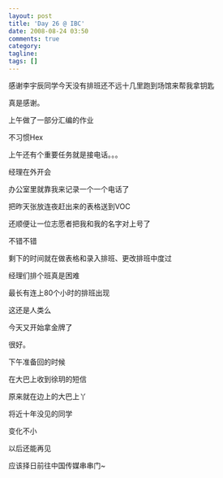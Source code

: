 ```yaml
---
layout: post
title: 'Day 26 @ IBC'
date: 2008-08-24 03:50
comments: true
category: 
tagline: 
tags: []
---
```

    

感谢李宇辰同学今天没有排班还不远十几里跑到场馆来帮我拿钥匙

真是感谢。

上午做了一部分汇编的作业

不习惯Hex

上午还有个重要任务就是接电话。。。

经理在外开会

办公室里就靠我来记录一个一个电话了

把昨天张放连夜赶出来的表格送到VOC

还顺便让一位志愿者把我和我的名字对上号了

不错不错

剩下的时间就在做表格和录入排班、更改排班中度过

经理们排个班真是困难

最长有连上80个小时的排班出现

这还是人类么

今天又开始拿金牌了

很好。

下午准备回的时候

在大巴上收到徐玥的短信

原来就在边上的大巴上丫

将近十年没见的同学

变化不小

以后还能再见

应该择日前往中国传媒串串门~
